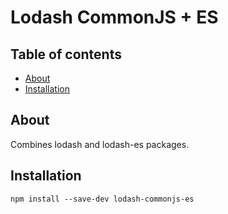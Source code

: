 # Lodash CommonJS + ES

## Table of contents

- [About](#about)
- [Installation](#installation)

## <a name="about"></a>About

Combines lodash and lodash-es packages.

## <a name="installation"></a>Installation

```
npm install --save-dev lodash-commonjs-es
```
